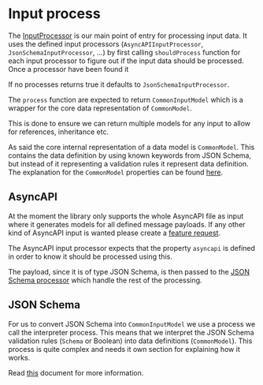 # Input process

The [InputProcessor](../src/processors/InputProcessor.ts) is our main point of entry for processing input data. It uses the defined input processors (`AsyncAPIInputProcessor`, `JsonSchemaInputProcessor`, ...) by first calling `shouldProcess` function for each input processor to figure out if the input data should be processed. Once a processor have been found it 

If no processes returns true it defaults to `JsonSchemaInputProcessor`. 

The `process` function are expected to return `CommonInputModel` which is a wrapper for the core data representation of `CommonModel`. 

This is done to ensure we can return multiple models for any input to allow for references, inheritance etc. 

As said the core internal representation of a data model is `CommonModel`. This contains the data definition by using known keywords from JSON Schema, but instead of it representing a validation rules it represent data definition. The explanation for the `CommonModel` properties can be found [here](../API.md##CommonModel).

## AsyncAPI
At the moment the library only supports the whole AsyncAPI file as input where it generates models for all defined message payloads. If any other kind of AsyncAPI input is wanted please create a [feature request](https://github.com/asyncapi/modelina/issues/new?assignees=&labels=enhancement&template=enhancement.md).

The AsyncAPI input processor expects that the property `asyncapi` is defined in order to know it should be processed using this.

The payload, since it is of type JSON Schema, is then passed to the [JSON Schema processor](#JSON-Schema) which handle the rest of the processing.


## JSON Schema
For us to convert JSON Schema into `CommonInputModel` we use a process we call the interpreter process. This means that we interpret the JSON Schema validation rules (`Schema` or Boolean) into data definitions (`CommonModel`). This process is quite complex and needs it own section for explaining how it works.

Read [this](./interpretation_of_JSON_Schema_draft_7.md) document for more information.
